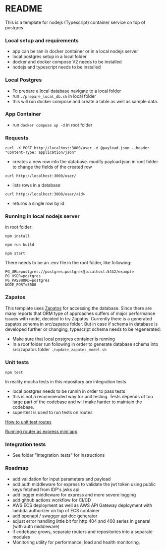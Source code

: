 # README #

This is a template for nodejs (Typescript) container service on top of postgres

### Local setup and requirements ###

* app can be ran in docker container or in a local nodejs server
* local postgres setup in a local folder
* docker and docker compose V2 needs to be installed
* nodejs and typescript needs to be installed

### Local Postgres ###

* To prepare a local database navigate to a local folder
* run ```./prepare_local_db.sh``` in local folder
* this will run docker compose and create a table as well as sample data.

### App Container ###

* run ```docker compose up -d``` in root folder

### Requests ###

```curl -X POST http://localhost:3000/user -d @payload.json --header "Content-Type: application/json"```
* creates a new row into the database. modify payload.json in root folder to change the fields of the created row

```curl http://localhost:3000/user/```
* lists rows in a database


```curl http://localhost:3000/user/<id>```
* returns a single row by id

### Running in local nodejs server ###

in root folder:

```npm install```

```npm run build```

```npm start```

There needs to be an .env file in the root folder, like following:

```
PG_URL=postgres://postgres:postgres@localhost:5432/example
PG_USER=postgres
PG_PASSWORD=postgres
NODE_PORT=3000
```

### Zapatos ###

This template uses [Zapatos](https://jawj.github.io/zapatos/ ) for accessing the database. Since there are many reports that ORM type of approaches suffers of major performance issues with node, decided to try Zapatos. Currently there is a generated zapatos schema in src/zapatos folder. But in case if schema in database is developed further or changing, typescript schema needs to be regenerated:

* Make sure that local postgres container is running
* In a root folder run following in order to generate database schema into src/zapatos folder
```./update_zapatos_model.sh```

### Unit tests ###

```npm test```

In reality mocha tests in this repository are integration tests

* local postgres needs to be runnin in order to pass tests
* this is not a recommended way for unit testing. Tests depends of too large part of the codebase and will make harder to maintain the codebase.
* supertest is used to run tests on routes

[How to unit test routes]( https://stackoverflow.com/questions/9517880/how-does-one-unit-test-routes-with-express )

[Running router as express mini app]( https://github.com/ladjs/supertest/issues/142 )



### Integration tests ###

* See folder "integration_tests" for instructions

### Roadmap ###

* add validation for input parameters and payload
* add auth middleware for express to validate the jwt token using public keys fetched from IDP's jwks api
* add logger middleware for express and more severe logging
* add github actions workflow for CI/CD
* AWS ECS deployment as well as AWS API Gateway deployment with lambda authorizer on top of ECS container
* add openapi / swagger api doc generator
* adjust error handling little bit for http 404 and 400 series in general (with auth middleware)
* if codebase grows, separate routers and repositories into a separate modules
* Monitoring utility for performance, load and health monitoring.
